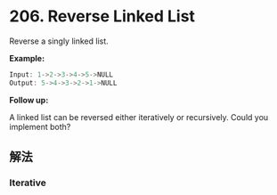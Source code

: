 # 206. Reverse Linked List

Reverse a singly linked list.

**Example:**

```js
Input: 1->2->3->4->5->NULL
Output: 5->4->3->2->1->NULL
```

**Follow up:**

A linked list can be reversed either iteratively or recursively. Could you implement both?

## 解法

### Iterative

